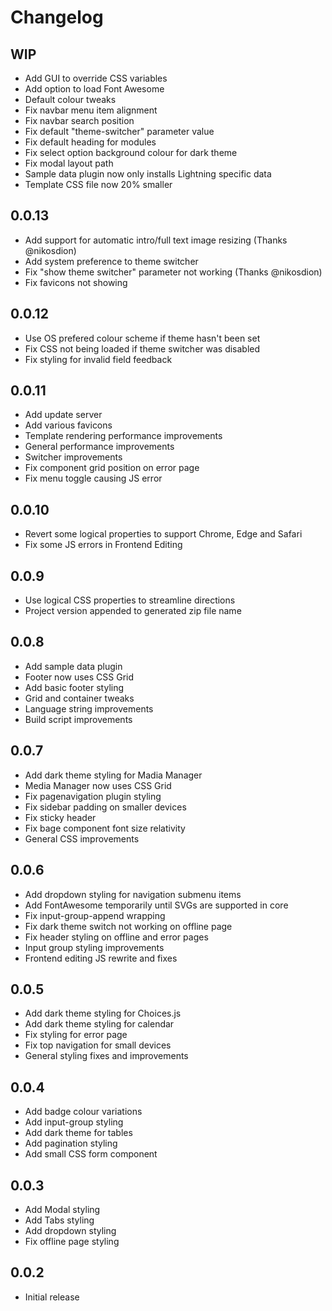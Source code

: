 # Changelog

## WIP
- Add GUI to override CSS variables
- Add option to load Font Awesome
- Default colour tweaks
- Fix navbar menu item alignment
- Fix navbar search position
- Fix default "theme-switcher" parameter value
- Fix default heading for modules
- Fix select option background colour for dark theme
- Fix modal layout path
- Sample data plugin now only installs Lightning specific data
- Template CSS file now 20% smaller

## 0.0.13
- Add support for automatic intro/full text image resizing (Thanks @nikosdion)
- Add system preference to theme switcher
- Fix "show theme switcher" parameter not working (Thanks @nikosdion)
- Fix favicons not showing

## 0.0.12
- Use OS prefered colour scheme if theme hasn't been set
- Fix CSS not being loaded if theme switcher was disabled
- Fix styling for invalid field feedback

## 0.0.11
- Add update server
- Add various favicons
- Template rendering performance improvements
- General performance improvements
- Switcher improvements
- Fix component grid position on error page
- Fix menu toggle causing JS error

## 0.0.10
- Revert some logical properties to support Chrome, Edge and Safari
- Fix some JS errors in Frontend Editing

## 0.0.9
- Use logical CSS properties to streamline directions
- Project version appended to generated zip file name

## 0.0.8
- Add sample data plugin
- Footer now uses CSS Grid
- Add basic footer styling
- Grid and container tweaks
- Language string improvements
- Build script improvements

## 0.0.7
- Add dark theme styling for Madia Manager
- Media Manager now uses CSS Grid
- Fix pagenavigation plugin styling
- Fix sidebar padding on smaller devices
- Fix sticky header
- Fix bage component font size relativity
- General CSS improvements

## 0.0.6
- Add dropdown styling for navigation submenu items
- Add FontAwesome temporarily until SVGs are supported in core
- Fix input-group-append wrapping
- Fix dark theme switch not working on offline page
- Fix header styling on offline and error pages
- Input group styling improvements
- Frontend editing JS rewrite and fixes

## 0.0.5
- Add dark theme styling for Choices.js
- Add dark theme styling for calendar
- Fix styling for error page
- Fix top navigation for small devices
- General styling fixes and improvements

## 0.0.4
- Add badge colour variations
- Add input-group styling
- Add dark theme for tables
- Add pagination styling
- Add small CSS form component

## 0.0.3
- Add Modal styling
- Add Tabs styling
- Add dropdown styling
- Fix offline page styling

## 0.0.2
- Initial release
